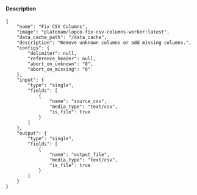 #### Description

    {
        "name": "Fix CSV Columns",
        "image": "platonam/lopco-fix-csv-columns-worker:latest",
        "data_cache_path": "/data_cache",
        "description": "Remove unknown columns or add missing columns.",
        "configs": {
            "delimiter": null,
            "reference_header": null,
            "abort_on_unknown": "0",
            "abort_on_missing": "0"
        },
        "input": {
            "type": "single",
            "fields": [
                {
                    "name": "source_csv",
                    "media_type": "text/csv",
                    "is_file": true
                }
            ]
        },
        "output": {
            "type": "single",
            "fields": [
                {
                    "name": "output_file",
                    "media_type": "text/csv",
                    "is_file": true
                }
            ]
        }
    }